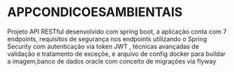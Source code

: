 # APPCONDICOESAMBIENTAIS
Projeto API RESTful desenvolvido com spring boot, a aplicação conta com 7 endpoints, requisitos de segurança nos endpoints  utilizando o Spring Security com autenticação via token JWT , técnicas avançadas de validação e tratamento de exceçõe, e arquivo de config docker para buildar a imagem,banco de dados oracle com conceito de migrações via flyway
